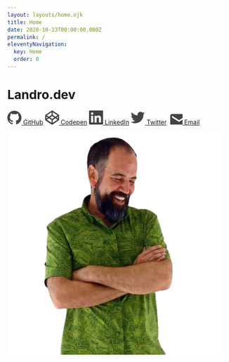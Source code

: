```yaml
---
layout: layouts/home.njk
title: Home
date: 2020-10-23T00:00:00.000Z
permalink: /
eleventyNavigation:
  key: Home
  order: 0
---
```


# Landro.dev

[<svg height="32" width="32" xmlns="http://www.w3.org/2000/svg"><path clip-rule="evenodd" d="M16 .4C7.2.4 0 7.6 0 16.4c0 7.1 4.6 13.1 10.9 15.2.8.1 1.1-.3 1.1-.8v-2.7c-4.5 1-5.4-2.1-5.4-2.1-.7-1.8-1.8-2.3-1.8-2.3-1.5-1 .1-1 .1-1 1.6.1 2.5 1.6 2.5 1.6 1.4 2.4 3.7 1.7 4.7 1.3.1-1 .6-1.7 1-2.1-3.6-.4-7.3-1.8-7.3-7.9 0-1.7.6-3.2 1.6-4.3-.2-.4-.7-2 .2-4.2 0 0 1.3-.4 4.4 1.6 1.3-.4 2.6-.5 4-.5s2.7.2 4 .5C23.1 6.6 24.4 7 24.4 7c.9 2.2.3 3.8.2 4.2 1 1.1 1.6 2.5 1.6 4.3 0 6.1-3.7 7.5-7.3 7.9.6.5 1.1 1.5 1.1 3v4.4c0 .4.3.9 1.1.8C27.4 29.5 32 23.5 32 16.4c0-8.8-7.2-16-16-16z" fill="#444" fill-rule="evenodd"/></svg> GitHub](https://github.com/jaylandro)
[<svg height="32" width="32" xmlns="http://www.w3.org/2000/svg"><path d="M32 10.9v-.2-.2-.2-.1s0-.1-.1-.1V10s0-.1-.1-.1l-.1-.1s-.1 0-.1-.1h-.1L16.8.2c-.5-.3-1.1-.3-1.5 0L.6 10H.5s-.1 0-.1.1l-.1.1-.1.1v.1s0 .1-.1.1V22s0 .1.1.1v.1s0 .1.1.1l.1.1s.1 0 .1.1h.1l14.6 9.8c.2.2.5.2.8.2s.5-.1.8-.2L31.4 22h.1s.1 0 .1-.1l.1-.1.1-.1v-.1s0-.1.1-.1v-.2-.2-.2-.1V10.9c.1.2.1.1.1 0zm-14.6-7l10.8 7.2-4.8 3.2-6-4zm-2.8 0v6.4l-6 4-4.8-3.2zM2.8 13.7L6.2 16l-3.4 2.3zm11.8 14.4L3.9 20.9l4.8-3.2 6 4v6.4zm1.4-8.8L11.1 16l4.9-3.3 4.9 3.3zm1.4 8.8v-6.4l6-4 4.8 3.2zm11.8-9.8L25.8 16l3.4-2.3z" fill="#444"/></svg> Codepen](https://codepen.io/adhocracy)
[<svg height="32" width="32" xmlns="http://www.w3.org/2000/svg"><path d="M30.7 0H1.3C.6 0 0 .6 0 1.3v29.3c0 .8.6 1.4 1.3 1.4h29.3c.7 0 1.3-.6 1.3-1.3V1.3C32 .6 31.4 0 30.7 0zM9.5 27.3H4.7V12h4.8zM7.1 9.9c-1.5 0-2.8-1.2-2.8-2.8 0-1.5 1.2-2.8 2.8-2.8 1.5 0 2.8 1.2 2.8 2.8S8.6 9.9 7.1 9.9zm20.2 17.4h-4.7v-7.4c0-1.8 0-4-2.5-4s-2.8 1.9-2.8 3.9v7.6h-4.7V12H17v2.1h.1c.6-1.2 2.2-2.5 4.5-2.5 4.8 0 5.7 3.2 5.7 7.3z" fill="#444"/></svg> LinkedIn](https://www.linkedin.com/in/jameslandro)
[<svg height="32" width="32" xmlns="http://www.w3.org/2000/svg"><path d="M32 6.1c-1.2.5-2.4.9-3.8 1 1.4-.8 2.4-2.1 2.9-3.6-1.3.8-2.7 1.3-4.2 1.6C25.7 3.8 24 3 22.2 3c-3.6 0-6.6 2.9-6.6 6.6 0 .5.1 1 .2 1.5-5.5-.3-10.3-2.9-13.6-6.9-.6 1-.9 2.1-.9 3.3 0 2.3 1.2 4.3 2.9 5.5-1.1 0-2.1-.3-3-.8v.1c0 3.2 2.3 5.8 5.3 6.4-.6.1-1.1.2-1.7.2-.4 0-.8 0-1.2-.1.8 2.6 3.3 4.5 6.1 4.6-2.2 1.8-5.1 2.8-8.2 2.8-.5 0-1.1 0-1.6-.1 3 1.8 6.5 2.9 10.2 2.9 12.1 0 18.7-10 18.7-18.7v-.8c1.2-1 2.3-2.1 3.2-3.4z" fill="#444"/></svg> Twitter](https://twitter.com/HippyHoarder)
[<svg width="32" height="32" xmlns="http://www.w3.org/2000/svg"><path d="M40 8H8c-2.21 0-3.98 1.79-3.98 4L4 36c0 2.21 1.79 4 4 4h32c2.21 0 4-1.79 4-4V12c0-2.21-1.79-4-4-4zm0 8L24 26 8 16v-4l16 10 16-10v4z" fill="#444"/></svg> Email](mailto:j@landro.dev)

![Jay Landro smiling in bright green shirt with arms gently folded and head turned to the side](/static/img/profile-photo.png#profile)
